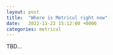 ```yaml
---
layout: post
title:  "Where is Metricul right now"
date:   2022-11-22 15:12:00 +0000
categories: metricul
---
```

TBD...

